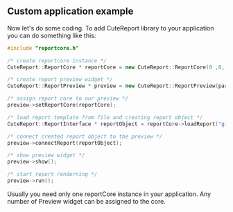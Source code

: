 Custom application example
-----

Now let's do some coding. To add CuteReport library to your application you can do something like this:
```cpp
#include "reportcore.h"

/* create reportcore instance */
CuteReport::ReportCore * reportCore = new CuteReport::ReportCore(0 ,0, false);

/* create report preview widget */
CuteReport::ReportPreview * preview = new CuteReport::ReportPreview(parentWidget);

/* assign report core to our preview */
preview->setReportCore(reportCore);

/* load report template from file and creating report object */
CuteReport::ReportInterface * reportObject = reportCore->loadReport("git:report.qtrp");

/* connect created report object to the preview */
preview->connectReport(reportObject);

/* show preview widget */
preview->show();

/* start report renderning */
preview->run();
```

Usually you need only one reportCore instance in your application. Any number of Preview widget can be assigned to the core.
